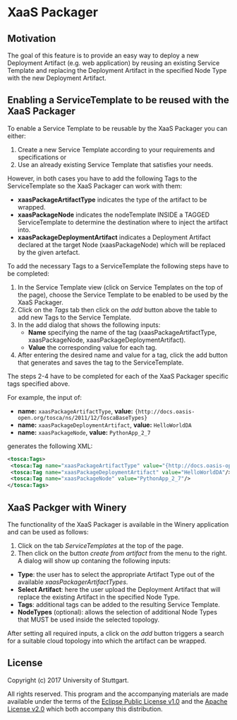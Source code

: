 # XaaS Packager

## Motivation

The goal of this feature is to provide an easy way to deploy a new Deployment Artifact (e.g. web application) by reusing an existing Service Template and replacing the Deployment Artifact in the specified Node Type with the new Deployment Artifact.

## Enabling a ServiceTemplate to be reused with the XaaS Packager

To enable a Service Template to be reusable by the XaaS Packager you can either:

1. Create a new Service Template according to your requirements and specifications or
2. Use an already existing Service Template that satisfies your needs.

However, in both cases you have to add the following Tags to the ServiceTemplate so the XaaS Packager can work with them:

- **xaasPackageArtifactType** indicates the type of the artifact to be wrapped.
- **xaasPackageNode** indicates the nodeTemplate INSIDE a TAGGED ServiceTemplate to determine the destination where to inject the artifact into.
- **xaasPackageDeploymentArtifact** indicates a Deployment Artifact declared at the target Node (xaasPackageNode) which will be replaced by the given artefact.

To add the necessary Tags to a ServiceTemplate the following steps have to be completed:

1. In the Service Template view (click on Service Templates on the top  of the page), choose the Service Template to be enabled to be used by the XaaS Packager.
2. Click on the *Tags* tab then click on the *add* button above the table to add new Tags to the Service Template.
3. In the add dialog that shows the following inputs:
    - **Name** specifying the name of the tag (xaasPackageArtifactType, xaasPackageNode, xaasPackageDeploymentArtifact).
    - **Value** the corresponding value for each tag.
4. After entering the desired name and value for a tag, click the add button that generates and saves the tag to the ServiceTemplate.

The steps 2-4 have to be completed for each of the XaaS Packager specific tags specified above.

For example, the input of:

- **name:** `xaasPackageArtifactType`, **value:** `{http://docs.oasis-open.org/tosca/ns/2011/12/ToscaBaseTypes}`
- **name:** `xaasPackageDeploymentArtifact`, **value:** `HelloWorldDA`
- **name:** `xaasPackageNode`, **value:** `PythonApp_2_7`

generates the following XML:

 ``` xml
<tosca:Tags>
  <tosca:Tag name="xaasPackageArtifactType" value="{http://docs.oasis-open.org/tosca/ns/2011/12/ToscaBaseTypes}ScriptArtifact"/>
  <tosca:Tag name="xaasPackageDeploymentArtifact" value="HelloWorldDA"/>
  <tosca:Tag name="xaasPackageNode" value="PythonApp_2_7"/>
</tosca:Tags>
```
## XaaS Packger with Winery

The functionality of the XaaS Packager is available in the Winery application and can be used as follows:

1. Click on the tab *ServiceTemplates* at the top of the page.
2. Then click on the button *create from artifact* from the menu to the right.
   A dialog will show up contaning the following inputs:

  - **Type**: the user has to select the appropriate Artifact Type out of the available *xaasPackagerArtifactTypes*.
  - **Select Artifact**: here the user upload the Deployment Artifact that will replace the existing Artifact in the specified Node Type.
  - **Tags**: additional tags can be added to the resulting Service Template.
  - **NodeTypes** (optional): allows the selection of additional Node Types that MUST be used inside the selected topology.

After setting all required inputs, a click on the *add* button triggers a search for a suitable cloud topology into which the artifact can be wrapped.

## License

Copyright (c) 2017 University of Stuttgart.

All rights reserved. This program and the accompanying materials
are made available under the terms of the [Eclipse Public License v1.0]
and the [Apache License v2.0] which both accompany this distribution.

  [Apache License v2.0]: http://www.apache.org/licenses/LICENSE-2.0.html
  [Eclipse Public License v1.0]: http://www.eclipse.org/legal/epl-v10.html
